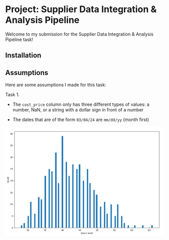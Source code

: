 # Project: Supplier Data Integration & Analysis Pipeline

Welcome to my submission for the Supplier Data Integration & Analysis Pipeline task!

## Installation

## Assumptions

Here are some assumptions I made for this task:

Task 1.

- The `cost_price` column only has three different types of values: a number, NaN, or a string with a dollar sign in front of a number

- The dates that are of the form `03/04/24` are `mm/dd/yy` (month first)

![Histogram of non-numeric stock levels in the supplier feed](figures/nonnumeric_stock_levels_histogram.png)
